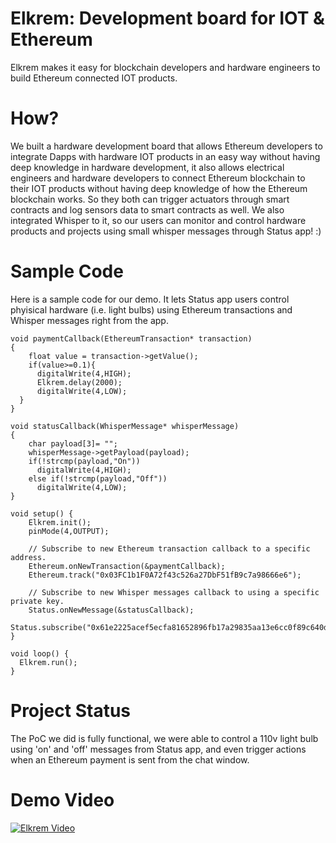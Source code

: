 # Elkrem: Development board for IOT & Ethereum

Elkrem makes it easy for blockchain developers and hardware engineers to build Ethereum connected IOT products.

# How?

We built a hardware development board that allows Ethereum developers to integrate Dapps with hardware IOT products in an easy way without having deep knowledge in hardware development, it also allows electrical engineers and hardware developers to connect Ethereum blockchain to their IOT products without having deep knowledge of how the Ethereum blockchain works. So they both can trigger actuators through smart contracts and log sensors data to smart contracts as well. We also integrated Whisper to it, so our users can monitor and control hardware products and projects using small whisper messages through Status app! :)

# Sample Code

Here is a sample code for our demo. It lets Status app users control phyisical hardware (i.e. light bulbs) using Ethereum transactions and Whisper messages right from the app.

```
void paymentCallback(EthereumTransaction* transaction)
{
    float value = transaction->getValue();
    if(value>=0.1){
      digitalWrite(4,HIGH);
      Elkrem.delay(2000);
      digitalWrite(4,LOW);
  }
}

void statusCallback(WhisperMessage* whisperMessage)
{
    char payload[3]= "";
    whisperMessage->getPayload(payload);
    if(!strcmp(payload,"On"))
      digitalWrite(4,HIGH);
    else if(!strcmp(payload,"Off"))
      digitalWrite(4,LOW);
}

void setup() {
    Elkrem.init();
    pinMode(4,OUTPUT);

    // Subscribe to new Ethereum transaction callback to a specific address.
    Ethereum.onNewTransaction(&paymentCallback);
    Ethereum.track("0x03FC1b1F0A72f43c526a27DbF51fB9c7a98666e6");

	// Subscribe to new Whisper messages callback to using a specific private key.
    Status.onNewMessage(&statusCallback);
    Status.subscribe("0x61e2225acef5ecfa81652896fb17a29835aa13e6cc0f89c640d2e60e9255ea6e");
}

void loop() {
  Elkrem.run();
}

```

# Project Status
The PoC we did is fully functional, we were able to control a 110v light bulb using 'on' and 'off' messages from Status app, and even trigger actions when an Ethereum payment is sent from the chat window.

# Demo Video

[![Elkrem Video](https://i.imgur.com/ksRyffR.png)](https://www.youtube.com/watch?v=qR6AP10LGts)